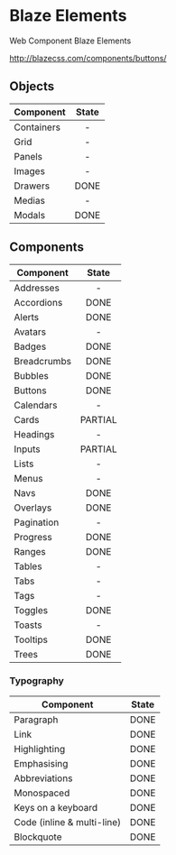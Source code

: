 # Blaze Elements

Web Component Blaze Elements

http://blazecss.com/components/buttons/


## Objects
| Component  | State |
|------------|:-----:|
| Containers | - |
| Grid | - |
| Panels | - |
| Images | - |
| Drawers | DONE |
| Medias | - |
| Modals | DONE |

## Components
| Component | State |
|-----------|:-----:|
| Addresses | - |
| Accordions | DONE |
| Alerts | DONE |
| Avatars | - |
| Badges | DONE |
| Breadcrumbs | DONE |
| Bubbles | DONE |
| Buttons | DONE |
| Calendars | - |
| Cards | PARTIAL |
| Headings | - |
| Inputs | PARTIAL |
| Lists | - |
| Menus | - |
| Navs | DONE |
| Overlays | DONE |
| Pagination | - |
| Progress | DONE |
| Ranges | DONE |
| Tables | - |
| Tabs | - |
| Tags | - |
| Toggles | DONE |
| Toasts | - |
| Tooltips | DONE |
| Trees | DONE |

### Typography
| Component | State |
|-----------|:-----:|
| Paragraph | DONE |
| Link | DONE |
| Highlighting | DONE |
| Emphasising | DONE |
| Abbreviations | DONE |
| Monospaced | DONE |
| Keys on a keyboard | DONE |
| Code (inline & multi-line) | DONE |
| Blockquote | DONE |
